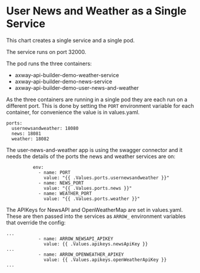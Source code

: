 # User News and Weather as a Single Service

This chart creates a single service and a single pod. 

The service runs on port 32000.

The pod runs the three containers:
- axway-api-builder-demo-weather-service
- axway-api-builder-demo-news-service
- axway-api-builder-demo-user-news-and-weather

As the three containers are running in a single pod they are each run on a different port. This is done by setting the ```PORT``` environment variable for each container, for convenience the value is in values.yaml.

```
ports:
  usernewsandweather: 18080
  news: 18081
  weather: 18082
```

The user-news-and-weather app is using the swagger connector and it needs the details of the ports the news and weather services are on:

```
          env:
            - name: PORT
              value: "{{ .Values.ports.usernewsandweather }}"
            - name: NEWS_PORT
              value: "{{ .Values.ports.news }}"
            - name: WEATHER_PORT
              value: "{{ .Values.ports.weather }}"
```

The APIKeys for NewsAPI and OpenWeatherMap are set in values.yaml. These are then passed into the services as ```ARROW_``` environment variables that override the config:

```
...
            - name: ARROW_NEWSAPI_APIKEY
              value: {{ .Values.apikeys.newsApiKey }}
...
            - name: ARROW_OPENWEATHER_APIKEY
              value: {{ .Values.apikeys.openWeatherApiKey }}
...
```